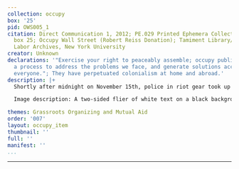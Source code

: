 ```yaml
---
collection: occupy
box: '25'
pid: OWS005_1
citation: Direct Communication 1, 2012; PE.029 Printed Ephemera Collection on Subjects;
  box 25; Occupy Wall Street (Robert Reiss Donation); Tamiment Library/Robert F. Wagner
  Labor Archives, New York University
creator: Unknown
declarations: '"Exercise your right to peaceably assemble; occupy public space;  create
  a process to address the problems we face, and generate solutions accessible to
  everyone."; They have perpetuated colonialism at home and abroad.'
description: |+
  Shortly after midnight on November 15th, police in riot gear took up strategic positions around Zucotti Park, and around 12:45, they began making dispersal orders via loudspeaker. By 1 AM, the park was completely fenced off and no one was allowed beyond the police barricades. Emergency texts, tweets, and livestreamed recordings made their way througout the city's activitst networks: Occupy Wall Street was being evicted. Protesters quickly made their way downtown to defend  the park and those who resisted the cops were pepper sprayed, beaten, and arrested. In two short hours, much of the two month-long Occupy Wall Street encampment was destroyed. By 5 am, city sanitation dump trucks carried away the bulk of the encampment's infrastructure. Occupiers would later sue the city over its destruction of more than 3,000 books from the People's Library, computers -- which the city had ensured were recoverable, bicycles that were used to generate electricity, and more. In the following months, Occupy existed and persisted in a kind of exile, searching for a new home. More than 50 protesters, including clergy members, were arrested the following month during the D17 action to occupy Duarte Square and the ensuing march. This flyer discusses the Occupy movement after the eviction, noting that "We occupied Zuccott Park as a provoation, but that became beside the point. Living together and building a community quickly captured our attention." In this way, the flyer, in the form of a "direct communication" poses that the real and persisting  threat of Occupy to the status quo, to the police, and to the ruling elite, is the establishment of a "self-contained functional community" that does not rely on capitalist and carceral systems.

  Image description: A two-sided flier of white text on a black background. The flier provides texts that notes "We are not trying to return to Zuccotti Park" and instead offers lessons, strategy, and ideas learned in the first two months of the Occupy Wall Street encampment, resisting the police state, and suggests "how to undo this mess." The flier incorporates imagery of bodies including the outline of a human form in white; a head, in profile, in black; a body with its arms reaching upwards; and two raised fists that are shackled by handcuffs.

themes: Grassroots Organizing and Mutual Aid
order: '007'
layout: occupy_item
thumbnail: ''
full: ''
manifest: ''
...
```

---
